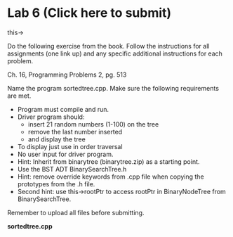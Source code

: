 # Lab 6 (Click here to submit)
this->

Do the following exercise from the book. Follow the instructions for all assignments (one link up) and any specific additional instructions for each problem. 

Ch. 16, Programming Problems 2, pg. 513

Name the program sortedtree.cpp. Make sure the following requirements are met. 

* Program must compile and run.
* Driver program should:
	* insert 21 random numbers (1-100) on the tree
	* remove the last number inserted
	* and display the tree
* To display just use in order traversal
* No user input for driver program.
* Hint: Inherit from binarytree (binarytree.zip) as a starting point.
* Use the BST ADT BinarySearchTree.h 
* Hint: remove override keywords from .cpp file when copying the prototypes from the .h file.
* Second hint: use this->rootPtr to access rootPtr in BinaryNodeTree from BinarySearchTree.

Remember to upload all files before submitting.

**sortedtree.cpp**
